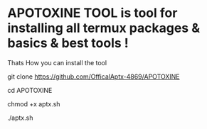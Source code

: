 # APOTOXINE TOOL is tool for installing all termux packages & basics & best tools !

Thats How you can install the tool

git clone https://github.com/OfficalAptx-4869/APOTOXINE

cd APOTOXINE

chmod +x aptx.sh

./aptx.sh
